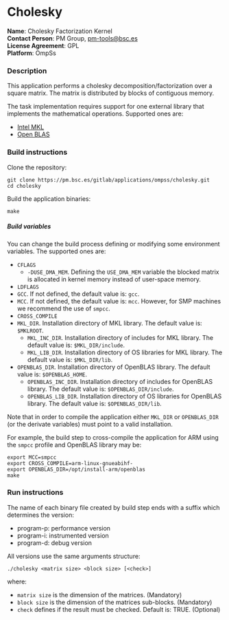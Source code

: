 # Cholesky

**Name**: Cholesky Factorization Kernel  
**Contact Person**: PM Group, pm-tools@bsc.es  
**License Agreement**: GPL  
**Platform**: OmpSs  

### Description
This application performs a cholesky decomposition/factorization over a square matrix.
The matrix is distributed by blocks of contiguous memory.

The task implementation requires support for one external library that implements the mathematical operations. Supported ones are:
 - [Intel MKL](https://software.intel.com/en-us/mkl)
 - [Open BLAS](http://www.openblas.net/)

### Build instructions
Clone the repository:
```
git clone https://pm.bsc.es/gitlab/applications/ompss/cholesky.git
cd cholesky
```

Build the application binaries:
```
make
```
##### Build variables
You can change the build process defining or modifying some environment variables.
The supported ones are:
  - `CFLAGS`
    - `-DUSE_DMA_MEM`. Defining the `USE_DMA_MEM` variable the blocked matrix is allocated in kernel memory instead of user-space memory.
  - `LDFLAGS`
  - `GCC`. If not defined, the default value is: `gcc`.
  - `MCC`. If not defined, the default value is: `mcc`. However, for SMP machines we recommend the use of `smpcc`.
  - `CROSS_COMPILE`
  - `MKL_DIR`. Installation directory of MKL library. The default value is: `$MKLROOT`.
    - `MKL_INC_DIR`. Installation directory of includes for MKL library. The default value is: `$MKL_DIR/include`.
    - `MKL_LIB_DIR`. Installation directory of OS libraries for MKL library. The default value is: `$MKL_DIR/lib`.
  - `OPENBLAS_DIR`. Installation directory of OpenBLAS library. The default value is: `$OPENBLAS_HOME`.
    - `OPENBLAS_INC_DIR`. Installation directory of includes for OpenBLAS library. The default value is: `$OPENBLAS_DIR/include`.
    - `OPENBLAS_LIB_DIR`. Installation directory of OS libraries for OpenBLAS library. The default value is: `$OPENBLAS_DIR/lib`.

Note that in order to compile the application either `MKL_DIR` or `OPENBLAS_DIR` (or the derivate variables) must point to a valid installation.

For example, the build step to cross-compile the application for ARM using the `smpcc` profile and OpenBLAS library may be:
```
export MCC=smpcc
export CROSS_COMPILE=arm-linux-gnueabihf-
export OPENBLAS_DIR=/opt/install-arm/openblas
make
```


### Run instructions
The name of each binary file created by build step ends with a suffix which determines the version:
 - program-p: performance version
 - program-i: instrumented version
 - program-d: debug version

All versions use the same arguments structure:
```
./cholesky <matrix size> <block size> [<check>]
```
where:
 - `matrix size` is the dimension of the matrices. (Mandatory)
 - `block size` is the dimension of the matrices sub-blocks. (Mandatory)
 - `check` defines if the result must be checked. Default is: TRUE. (Optional)
